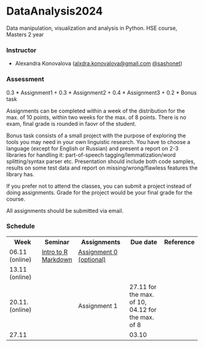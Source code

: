 # DataAnalysis2024
Data manipulation, visualization and analysis in Python. HSE course, Masters 2 year

### Instructor
* Alexandra Konovalova (alxdra.konovalova@gmail.com [@sashonet](https://t.me/sashonet))

### Assessment

0.3 * Assignment1 + 0.3 * Assignment2 + 0.4 * Assignment3 + 0.2 * Bonus task


Assignments can be completed within a week of the distribution for the max. of 10 points, within two weeks for the max. of 8 points.
There is no exam, final grade is rounded in faovr of the student. 


Bonus task consists of a small project with the purpose of exploring the tools you may need in your own linguistic research. You have to choose a language (except for English or Russian) and present a report on 2-3 libraries for handling it: part-of-speech tagging/lemmatization/word splitting/syntax parser etc. Presentation should include both code samples, results on some test data and report on missing/wrong/flawless features the library has.

If you prefer not to attend the classes, you can submit a project instead of doing assignments. Grade for the project would be your final grade for the course. 

All assignments should be submitted via email. 

### Schedule
<table>
  <tr>
    <th>Week</th>
    <th>Seminar</th>
    <th>Assignments</th>
    <th>Due date</th>
    <th>Reference</th>
  </tr>
   <tr>
    <td>06.11 (online)</td>
    <td><a href="https://github.com/vydra-v-getrax/intro_to_r/blob/main/week1/Introduction.md">Intro to R</a><br>
    <a href="https://github.com/vydra-v-getrax/intro_to_r/blob/main/week1/markdown.md">Markdown</a></td>
    <td><a href="https://github.com/vydra-v-getrax/intro_to_r/blob/main/week1/Assignment%200.md">Assignment 0 (optional)</a></td>
    <td></td>
    <td></td>
 </tr>
 <tr>
  <td>13.11 (online)</td>
  <td></td>
  <td></td>
  <td></td>
   <td></td>
</tr>
<tr>
  <td>20.11. (online)</td>
  <td></td>
  <td>Assignment 1</td>
  <td>27.11  for the max. of 10, <br>04.12 for the max. of 8</td>
  <td></td>
</tr>
<tr>
  <td>27.11 </td>
  <td></td>
  <td></td>
  <td>03.10</td>
  <td></td>
</tr>
</table>
